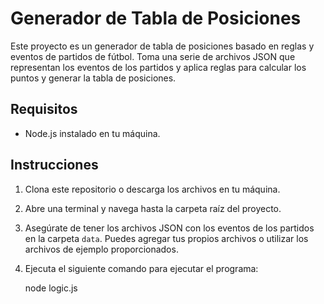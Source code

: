 # Generador de Tabla de Posiciones

Este proyecto es un generador de tabla de posiciones basado en reglas y eventos de partidos de fútbol. Toma una serie de archivos JSON que representan los eventos de los partidos y aplica reglas para calcular los puntos y generar la tabla de posiciones.

## Requisitos

- Node.js instalado en tu máquina.

## Instrucciones

1. Clona este repositorio o descarga los archivos en tu máquina.

2. Abre una terminal y navega hasta la carpeta raíz del proyecto.

3. Asegúrate de tener los archivos JSON con los eventos de los partidos en la carpeta `data`. Puedes agregar tus propios archivos o utilizar los archivos de ejemplo proporcionados.

4. Ejecuta el siguiente comando para ejecutar el programa:

      node logic.js
